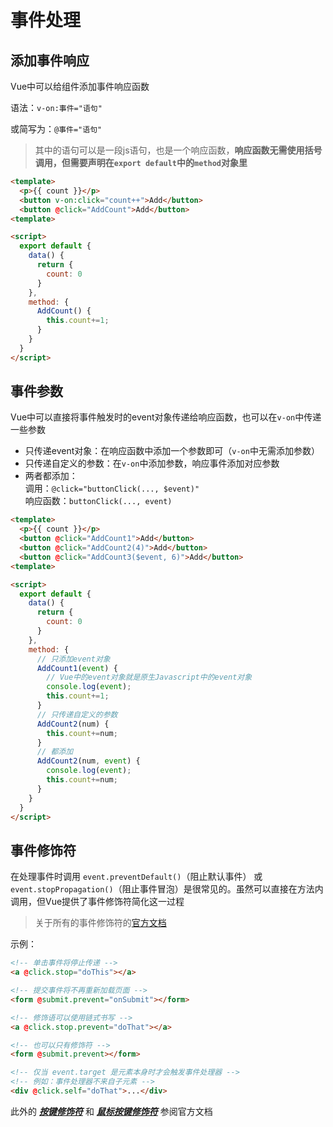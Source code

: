 # 事件处理

## 添加事件响应

Vue中可以给组件添加事件响应函数

语法：`v-on:事件="语句"`

或简写为：`@事件="语句"`

>其中的语句可以是一段js语句，也是一个响应函数，**响应函数无需使用括号调用，但需要声明在`export default`中的`method`对象里**

```html
<template>
  <p>{{ count }}</p>
  <button v-on:click="count++">Add</button>
  <button @click="AddCount">Add</button>
<template>

<script>
  export default {
    data() {
      return {
        count: 0
      }
    },
    method: {
      AddCount() {
        this.count+=1;
      }
    }
  }
</script>
```

## 事件参数

Vue中可以直接将事件触发时的event对象传递给响应函数，也可以在`v-on`中传递一些参数

- 只传递event对象：在响应函数中添加一个参数即可（`v-on`中无需添加参数）
- 只传递自定义的参数：在`v-on`中添加参数，响应事件添加对应参数
- 两者都添加：  
  调用：`@click="buttonClick(..., $event)"`  
  响应函数：`buttonClick(..., event)`

```html
<template>
  <p>{{ count }}</p>
  <button @click="AddCount1">Add</button>
  <button @click="AddCount2(4)">Add</button>
  <button @click="AddCount3($event, 6)">Add</button>
<template>

<script>
  export default {
    data() {
      return {
        count: 0
      }
    },
    method: {
      // 只添加event对象
      AddCount1(event) {
        // Vue中的event对象就是原生Javascript中的event对象
        console.log(event);
        this.count+=1;
      }
      // 只传递自定义的参数
      AddCount2(num) {
        this.count+=num;
      }
      // 都添加
      AddCount2(num, event) {
        console.log(event);
        this.count+=num;
      }
    }
  }
</script>
```

## 事件修饰符

在处理事件时调用 `event.preventDefault()`（阻止默认事件） 或 `event.stopPropagation()`（阻止事件冒泡）是很常见的。虽然可以直接在方法内调用，但Vue提供了事件修饰符简化这一过程

>关于所有的事件修饰符的[官方文档](https://cn.vuejs.org/guide/essentials/event-handling.html#event-modifiers)

示例：

```html
<!-- 单击事件将停止传递 -->
<a @click.stop="doThis"></a>

<!-- 提交事件将不再重新加载页面 -->
<form @submit.prevent="onSubmit"></form>

<!-- 修饰语可以使用链式书写 -->
<a @click.stop.prevent="doThat"></a>

<!-- 也可以只有修饰符 -->
<form @submit.prevent></form>

<!-- 仅当 event.target 是元素本身时才会触发事件处理器 -->
<!-- 例如：事件处理器不来自子元素 -->
<div @click.self="doThat">...</div>
```

此外的 **_[按键修饰符](https://cn.vuejs.org/guide/essentials/event-handling.html#key-modifiers)_** 和 **_[鼠标按键修饰符](https://cn.vuejs.org/guide/essentials/event-handling.html#mouse-button-modifiers)_** 参阅官方文档
